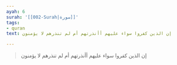 ```yaml
---
ayah: 6
surah: '[[002-Surah|سورة]]'
tags:
- quran
text: إن الذين كفروا سواء عليهم أأنذرتهم أم لم تنذرهم لا يؤمنون

---
```

> إن الذين كفروا سواء عليهم أأنذرتهم أم لم تنذرهم لا يؤمنون

